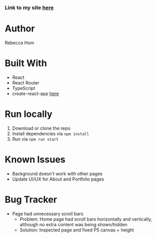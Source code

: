 ### Link to my site [here](https://rebeccahom.github.io)

# Author
Rebecca Hom

# Built With
* React
* React Router
* TypeScript
* create-react-app [here](https://github.com/wmonk/create-react-app-typescript)

# Run locally
1. Download or clone the repo
2. Install dependencies via `npm install`
3. Run via `npm run start`

# Known Issues
* Background doesn't work with other pages
* Update UI/UX for About and Portfolio pages

# Bug Tracker
* Page had unnecessary scroll bars
    * Problem: Home page had scroll bars horizontally and vertically, although no extra content was being shown/hidden
    * Solution: Inspected page and fixed P5 canvas + height
